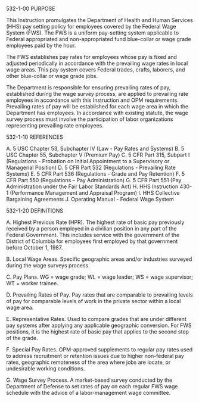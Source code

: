 532-1-00 	PURPOSE 

This Instruction promulgates the Department of Health and Human Services (HHS) pay setting policy for employees covered by the Federal Wage System (FWS).  The FWS is a uniform pay-setting system applicable to Federal appropriated and non-appropriated fund blue-collar or wage grade employees paid by the hour.   

The FWS establishes pay rates for employees whose pay is fixed and adjusted periodically in accordance with the prevailing wage rates in local wage areas.  This pay system covers Federal trades, crafts, laborers, and other blue-collar or wage grade jobs. 

The Department is responsible for ensuring prevailing rates of pay, established during the wage survey process, are applied to prevailing rate employees in accordance with this Instruction and OPM requirements.  Prevailing rates of pay will be established for each wage area in which the Department has employees.  In accordance with existing statute, the wage survey process must involve the participation of labor organizations representing prevailing rate employees.

532-1-10 	REFERENCES

A.	5 USC Chapter 53, Subchapter IV (Law - Pay Rates and Systems)
B.	5 USC Chapter 55, Subchapter V (Premium Pay)
C.	5 CFR Part 315, Subpart I (Regulations - Probation on Initial Appointment to a Supervisory or Managerial Position)
D.	5 CFR Part 532 (Regulations - Prevailing Rate Systems)
E.	5 CFR Part 536 (Regulations - Grade and Pay Retention)
F.	5 CFR Part 550 (Regulations – Pay Administration)
G.	5 CFR Part 551 (Pay Administration under the Fair Labor Standards Act)
H.	HHS Instruction 430-1 (Performance Management and Appraisal Program)
I.	HHS Collective Bargaining Agreements
J.	Operating Manual - Federal Wage System 

532-1-20	DEFINITIONS

A.	Highest Previous Rate (HPR).  The highest rate of basic pay previously received by a person employed in a civilian position in any part of the Federal Government.  This includes service with the government of the District of Columbia for employees first employed by that government before October 1, 1987. 

B.	Local Wage Areas.  Specific geographic areas and/or industries surveyed during the wage surveys process.

C.	Pay Plans.  WG = wage grade; WL = wage leader; WS = wage supervisor; WT = worker trainee.

D.	Prevailing Rates of Pay.  Pay rates that are comparable to prevailing levels of pay for comparable levels of work in the private sector within a local wage area.

E.	Representative Rates.  Used to compare grades that are under different pay systems after applying any applicable geographic conversion.  For FWS positions, it is the highest rate of basic pay that applies to the second step of the grade. 

F.	Special Pay Rates. OPM-approved supplements to regular pay rates used to address recruitment or retention issues due to higher non-federal pay rates, geographic remoteness of the area where jobs are locate, or undesirable working conditions. 

G.	Wage Survey Process.  A market-based survey conducted by the Department of Defense to set rates of pay on each regular FWS wage schedule with the advice of a labor-management wage committee. 

